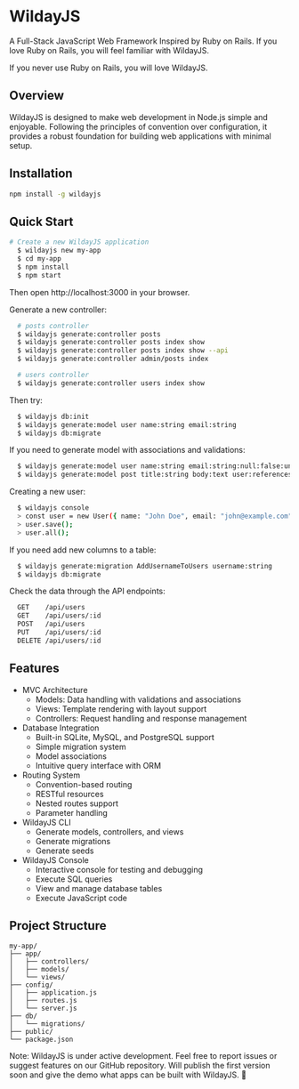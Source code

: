 # WildayJS

A Full-Stack JavaScript Web Framework Inspired by Ruby on Rails. If you love Ruby on Rails, you will feel familiar with WildayJS.

If you never use Ruby on Rails, you will love WildayJS.

## Overview

WildayJS is designed to make web development in Node.js simple and enjoyable. Following the principles of convention over configuration, it provides a robust foundation for building web applications with minimal setup.

## Installation

```bash
npm install -g wildayjs
```
## Quick Start

```bash
# Create a new WildayJS application
  $ wildayjs new my-app
  $ cd my-app
  $ npm install
  $ npm start
```

Then open http://localhost:3000 in your browser.

Generate a new controller:


```bash
  # posts controller
  $ wildayjs generate:controller posts
  $ wildayjs generate:controller posts index show
  $ wildayjs generate:controller posts index show --api
  $ wildayjs generate:controller admin/posts index

  # users controller
  $ wildayjs generate:controller users index show
```

Then try:
```bash
  $ wildayjs db:init
  $ wildayjs generate:model user name:string email:string
  $ wildayjs db:migrate
```

If you need to generate model with associations and validations:
```bash
  $ wildayjs generate:model user name:string email:string:null:false:unique
  $ wildayjs generate:model post title:string body:text user:references
```

Creating a new user:
```bash
  $ wildayjs console
  > const user = new User({ name: "John Doe", email: "john@example.com" });
  > user.save();
  > user.all();
```

If you need add new columns to a table:
```bash
  $ wildayjs generate:migration AddUsernameToUsers username:string
  $ wildayjs db:migrate
```

Check the data through the API endpoints:
```bash
  GET    /api/users
  GET    /api/users/:id
  POST   /api/users
  PUT    /api/users/:id
  DELETE /api/users/:id
```

## Features

- MVC Architecture
  - Models: Data handling with validations and associations
  - Views: Template rendering with layout support
  - Controllers: Request handling and response management
- Database Integration
  - Built-in SQLite, MySQL, and PostgreSQL support
  - Simple migration system
  - Model associations
  - Intuitive query interface with ORM
- Routing System
  - Convention-based routing
  - RESTful resources
  - Nested routes support
  - Parameter handling
- WildayJS CLI
  - Generate models, controllers, and views
  - Generate migrations
  - Generate seeds
- WildayJS Console
  - Interactive console for testing and debugging
  - Execute SQL queries
  - View and manage database tables
  - Execute JavaScript code

## Project Structure

```
my-app/
├── app/
│   ├── controllers/
│   ├── models/
│   └── views/
├── config/
│   ├── application.js
│   ├── routes.js
│   └── server.js
├── db/
│   └── migrations/
├── public/
└── package.json
```

Note: WildayJS is under active development. Feel free to report issues or suggest features on our GitHub repository. Will publish the first version soon and give the demo what apps can be built with WildayJS. 🚀
